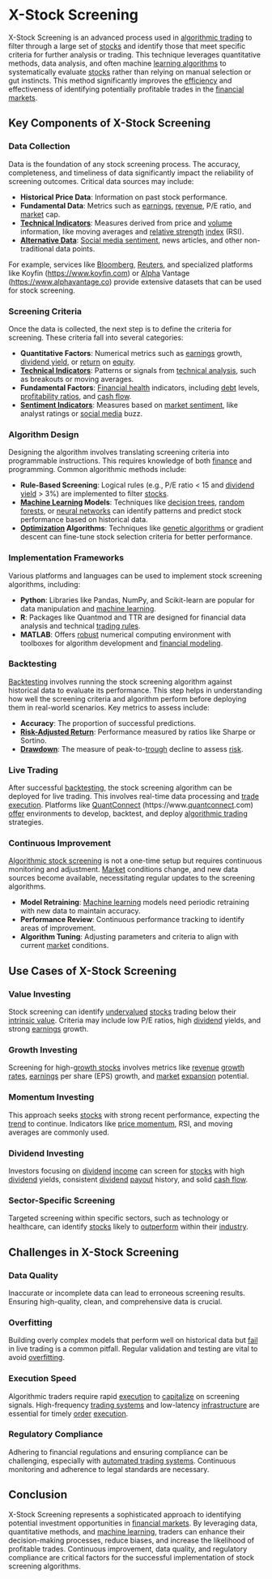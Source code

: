 # X-Stock Screening

X-Stock Screening is an advanced process used in [algorithmic trading](../a/algorithmic_trading.md) to filter through a large set of [stocks](../s/stock.md) and identify those that meet specific criteria for further analysis or trading. This technique leverages quantitative methods, data analysis, and often machine [learning algorithms](../l/learning_algorithms_in_trading.md) to systematically evaluate [stocks](../s/stock.md) rather than relying on manual selection or gut instincts. This method significantly improves the [efficiency](../e/efficiency.md) and effectiveness of identifying potentially profitable trades in the [financial markets](../f/financial_market.md).

## Key Components of X-Stock Screening

### Data Collection

Data is the foundation of any stock screening process. The accuracy, completeness, and timeliness of data significantly impact the reliability of screening outcomes. Critical data sources may include:

- **Historical Price Data**: Information on past stock performance.
- **Fundamental Data**: Metrics such as [earnings](../e/earnings.md), [revenue](../r/revenue.md), P/E ratio, and [market](../m/market.md) cap.
- **[Technical Indicators](../t/technical_indicators.md)**: Measures derived from price and [volume](../v/volume.md) information, like moving averages and [relative strength](../r/relative_strength.md) [index](../i/index_instrument.md) (RSI).
- **[Alternative Data](../a/alternative_data.md)**: [Social media sentiment](../s/social_media_sentiment.md), news articles, and other non-traditional data points.

For example, services like [Bloomberg](../b/bloomberg.md), [Reuters](../r/reuters.md), and specialized platforms like Koyfin (https://www.koyfin.com) or [Alpha](../a/alpha.md) Vantage (https://www.alphavantage.co) provide extensive datasets that can be used for stock screening.

### Screening Criteria

Once the data is collected, the next step is to define the criteria for screening. These criteria fall into several categories:

- **Quantitative Factors**: Numerical metrics such as [earnings](../e/earnings.md) growth, [dividend yield](../d/dividend_yield.md), or [return](../r/return.md) on [equity](../e/equity.md).
- **[Technical Indicators](../t/technical_indicators.md)**: Patterns or signals from [technical analysis](../t/technical_analysis.md), such as breakouts or moving averages.
- **Fundamental Factors**: [Financial health](../f/financial_health.md) indicators, including [debt](../d/debt.md) levels, [profitability ratios](../p/profitability_ratios.md), and [cash flow](../c/cash_flow.md).
- **[Sentiment Indicators](../s/sentiment_indicators.md)**: Measures based on [market sentiment](../m/market_sentiment.md), like analyst ratings or [social media](../s/social_media.md) buzz.

### Algorithm Design

Designing the algorithm involves translating screening criteria into programmable instructions. This requires knowledge of both [finance](../f/finance.md) and programming. Common algorithmic methods include:

- **Rule-Based Screening**: Logical rules (e.g., P/E ratio < 15 and [dividend yield](../d/dividend_yield.md) > 3%) are implemented to filter [stocks](../s/stock.md).
- **[Machine Learning](../m/machine_learning.md) Models**: Techniques like [decision trees](../d/decision_trees.md), [random forests](../r/random_forests_in_trading.md), or [neural networks](../n/neural_networks_in_trading.md) can identify patterns and predict stock performance based on historical data.
- **[Optimization](../o/optimization.md) Algorithms**: Techniques like [genetic algorithms](../g/genetic_algorithms_in_trading.md) or gradient descent can fine-tune stock selection criteria for better performance.

### Implementation Frameworks

Various platforms and languages can be used to implement stock screening algorithms, including:

- **Python**: Libraries like Pandas, NumPy, and Scikit-learn are popular for data manipulation and [machine learning](../m/machine_learning.md).
- **R**: Packages like Quantmod and TTR are designed for financial data analysis and technical [trading rules](../t/trading_rules.md).
- **MATLAB**: Offers [robust](../r/robust.md) numerical computing environment with toolboxes for algorithm development and [financial modeling](../f/financial_modeling.md).

### Backtesting

[Backtesting](../b/backtesting.md) involves running the stock screening algorithm against historical data to evaluate its performance. This step helps in understanding how well the screening criteria and algorithm perform before deploying them in real-world scenarios. Key metrics to assess include:

- **Accuracy**: The proportion of successful predictions.
- **[Risk-Adjusted Return](../r/risk-adjusted_return.md)**: Performance measured by ratios like Sharpe or Sortino.
- **[Drawdown](../d/drawdown.md)**: The measure of peak-to-[trough](../t/trough.md) decline to assess [risk](../r/risk.md).

### Live Trading

After successful [backtesting](../b/backtesting.md), the stock screening algorithm can be deployed for live trading. This involves real-time data processing and [trade](../t/trade.md) [execution](../e/execution.md). Platforms like [QuantConnect](../q/quantconnect.md) (https://www.[quantconnect](../q/quantconnect.md).com) [offer](../o/offer.md) environments to develop, backtest, and deploy [algorithmic trading](../a/algorithmic_trading.md) strategies.

### Continuous Improvement

[Algorithmic stock screening](../a/algorithmic_stock_screening.md) is not a one-time setup but requires continuous monitoring and adjustment. [Market](../m/market.md) conditions change, and new data sources become available, necessitating regular updates to the screening algorithms. 

- **Model Retraining**: [Machine learning](../m/machine_learning.md) models need periodic retraining with new data to maintain accuracy.
- **Performance Review**: Continuous performance tracking to identify areas of improvement.
- **Algorithm Tuning**: Adjusting parameters and criteria to align with current [market](../m/market.md) conditions.

## Use Cases of X-Stock Screening

### Value Investing

Stock screening can identify [undervalued](../u/undervalued.md) [stocks](../s/stock.md) trading below their [intrinsic value](../i/intrinsic_value.md). Criteria may include low P/E ratios, high [dividend](../d/dividend.md) yields, and strong [earnings](../e/earnings.md) growth.

### Growth Investing

Screening for high-[growth stocks](../g/growth_stocks.md) involves metrics like [revenue](../r/revenue.md) [growth rates](../g/growth_rates_in_trading.md), [earnings](../e/earnings.md) per share (EPS) growth, and [market](../m/market.md) [expansion](../e/expansion.md) potential.

### Momentum Investing

This approach seeks [stocks](../s/stock.md) with strong recent performance, expecting the [trend](../t/trend.md) to continue. Indicators like [price momentum](../p/price_momentum.md), RSI, and moving averages are commonly used.

### Dividend Investing

Investors focusing on [dividend](../d/dividend.md) [income](../i/income.md) can screen for [stocks](../s/stock.md) with high [dividend](../d/dividend.md) yields, consistent [dividend](../d/dividend.md) [payout](../p/payout.md) history, and solid [cash flow](../c/cash_flow.md).

### Sector-Specific Screening

Targeted screening within specific sectors, such as technology or healthcare, can identify [stocks](../s/stock.md) likely to [outperform](../o/outperform.md) within their [industry](../i/industry.md).

## Challenges in X-Stock Screening

### Data Quality

Inaccurate or incomplete data can lead to erroneous screening results. Ensuring high-quality, clean, and comprehensive data is crucial.

### Overfitting

Building overly complex models that perform well on historical data but [fail](../f/fail.md) in live trading is a common pitfall. Regular validation and testing are vital to avoid [overfitting](../o/overfitting.md).

### Execution Speed

Algorithmic traders require rapid [execution](../e/execution.md) to [capitalize](../c/capitalize.md) on screening signals. High-frequency [trading systems](../t/trading_systems.md) and low-latency [infrastructure](../i/infrastructure.md) are essential for timely [order](../o/order.md) [execution](../e/execution.md).

### Regulatory Compliance

Adhering to financial regulations and ensuring compliance can be challenging, especially with [automated trading systems](../a/automated_trading_systems.md). Continuous monitoring and adherence to legal standards are necessary.

## Conclusion

X-Stock Screening represents a sophisticated approach to identifying potential investment opportunities in [financial markets](../f/financial_market.md). By leveraging data, quantitative methods, and [machine learning](../m/machine_learning.md), traders can enhance their decision-making processes, reduce biases, and increase the likelihood of profitable trades. Continuous improvement, data quality, and regulatory compliance are critical factors for the successful implementation of stock screening algorithms.
